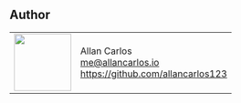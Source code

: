 ## Author

<table>
  <tr>
    <td>
      <img src="https://avatars1.githubusercontent.com/u/8354944?s=460&v=4" width="100">
    </td>
    <td>
      Allan Carlos<br />
      <a href="mailto:me@allancarlos.io">me@allancarlos.io</a><br />
      <a href="allancarlos.io">https://github.com/allancarlos123</a>
    </td>
  </tr>
</table>
